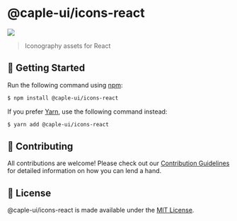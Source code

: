 # @caple-ui/icons-react

[![](https://badgen.net/npm/v/@caple-ui/icons-react?icon=npm)](https://www.npmjs.com/package/@caple-ui/icons-react)

> Iconography assets for React

## :rocket: Getting Started

Run the following command using [npm](https://www.npmjs.com/):

```bash
$ npm install @caple-ui/icons-react
```

If you prefer [Yarn](https://yarnpkg.com/en/), use the following command instead:

```bash
$ yarn add @caple-ui/icons-react
```

## :raised_hands: Contributing

All contributions are welcome! Please check out our [Contribution Guidelines](/.github/CONTRIBUTING.md) for detailed information on how you can lend a hand.

## :page_facing_up: License

@caple-ui/icons-react is made available under the [MIT License](/LICENSE).
